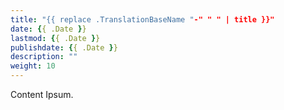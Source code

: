 ```yaml
---
title: "{{ replace .TranslationBaseName "-" " " | title }}"
date: {{ .Date }}
lastmod: {{ .Date }}
publishdate: {{ .Date }}
description: ""
weight: 10
---
```


Content Ipsum.
